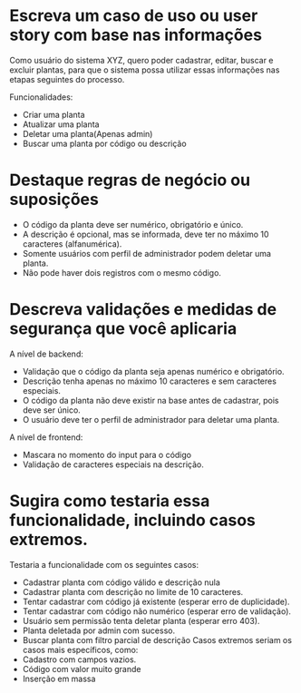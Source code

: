 # Escreva um caso de uso ou user story com base nas informações

Como usuário do sistema XYZ, quero poder cadastrar, editar, buscar e excluir plantas,
para que o sistema possa utilizar essas informações nas etapas seguintes do processo.

Funcionalidades:
- Criar uma planta
- Atualizar uma planta
- Deletar uma planta(Apenas admin)
- Buscar uma planta por código ou descrição

# Destaque regras de negócio ou suposições
- O código da planta deve ser numérico, obrigatório e único.
- A descrição é opcional, mas se informada, deve ter no máximo 10 caracteres (alfanumérica).
- Somente usuários com perfil de administrador podem deletar uma planta.
- Não pode haver dois registros com o mesmo código.
# Descreva validações e medidas de segurança que você aplicaria

A nível de backend:
- Validação que o código da planta seja apenas numérico e obrigatório.
- Descrição tenha apenas no máximo 10 caracteres e sem caracteres especiais.
- O código da planta não deve existir na base antes de cadastrar, pois deve ser único.
- O usuário deve ter o perfil de administrador para deletar uma planta.

A nível de frontend:
- Mascara no momento do input para o código
- Validação de caracteres especiais na descrição.

# Sugira como testaria essa funcionalidade, incluindo casos extremos.

Testaria a funcionalidade com os seguintes casos:
- Cadastrar planta com código válido e descrição nula
- Cadastrar planta com descrição no limite de 10 caracteres.
- Tentar cadastrar com código já existente (esperar erro de duplicidade).
- Tentar cadastrar com código não numérico (esperar erro de validação).
- Usuário sem permissão tenta deletar planta (esperar erro 403).
- Planta deletada por admin com sucesso.
- Buscar planta com filtro parcial de descrição
Casos extremos seriam os casos mais específicos, como:
- Cadastro com campos vazios.
- Código com valor muito grande
- Inserção em massa
